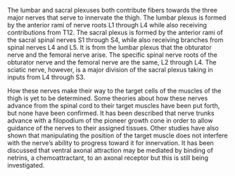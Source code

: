 The lumbar and sacral plexuses both contribute fibers towards the three major nerves that serve to innervate the thigh. The lumbar plexus is formed by the anterior rami of nerve roots L1 through L4 while also receiving contributions from T12. The sacral plexus is formed by the anterior rami of the sacral spinal nerves S1 through S4, while also receiving branches from spinal nerves L4 and L5. It is from the lumbar plexus that the obturator nerve and the femoral nerve arise. The specific spinal nerve roots of the obturator nerve and the femoral nerve are the same, L2 through L4. The sciatic nerve, however, is a major division of the sacral plexus taking in inputs from L4 through S3.

How these nerves make their way to the target cells of the muscles of the thigh is yet to be determined. Some theories about how these nerves advance from the spinal cord to their target muscles have been put forth, but none have been confirmed. It has been described that nerve trunks advance with a filopodium of the pioneer growth cone in order to allow guidance of the nerves to their assigned tissues. Other studies have also shown that manipulating the position of the target muscle does not interfere with the nerve’s ability to progress toward it for innervation. It has been discussed that ventral axonal attraction may be mediated by binding of netrins, a chemoattractant, to an axonal receptor but this is still being investigated.